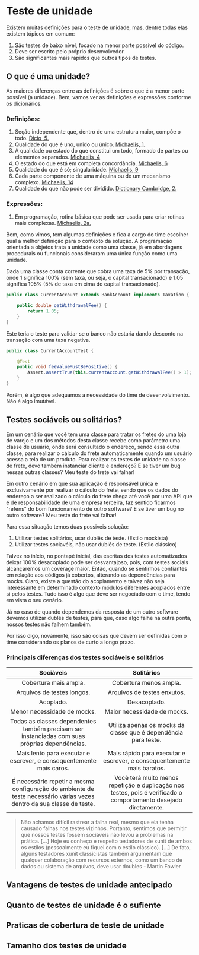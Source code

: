# Teste de unidade
Existem muitas definições para o teste de unidade, mas, dentre todas elas existem tópicos em comum:
1. São testes de baixo nível, focado na menor parte possível do código.
2. Deve ser escrito pelo próprio desenvolvedor.
3. São significantes mais rápidos que outros tipos de testes.

## O que é uma unidade?

As maiores diferenças entre as definições é sobre o que é a menor parte possível (a unidade). Bem, vamos ver as definições e expressões conforme os dicionários.

### Definições:
1. Seção independente que, dentro de uma estrutura maior, compõe o todo. [Dicio, 5.](https://www.dicio.com.br/unidade/#:~:text=Se%C3%A7%C3%A3o%20independente%20que%2C%20dentro%20de%20uma%20estrutura%20maior%2C%20comp%C3%B5e%20o%20todo.)
2. Qualidade do que é uno, unido ou único. [Michaelis, 1.](https://michaelis.uol.com.br/busca?r=0&f=0&t=0&palavra=unidade#:~:text=Qualidade%20do%20que%20%C3%A9%20uno%2C%20unido%20ou%20%C3%BAnico.)
3. A qualidade ou estado do que constitui um todo, formado de partes ou elementos separados. [Michaelis, 4](https://michaelis.uol.com.br/busca?r=0&f=0&t=0&palavra=unidade#:~:text=A%20qualidade%20ou%20estado%20do%20que%20constitui%20um%20todo%2C%20formado%20de%20partes%20ou%20elementos%20separados)
4. O estado do que está em completa concordância. [Michaelis, 6](https://michaelis.uol.com.br/busca?r=0&f=0&t=0&palavra=unidade#:~:text=O%20estado%20do%20que%20est%C3%A1%20em%20completa%20concord%C3%A2ncia)
5. Qualidade do que é só; singularidade. [Michaelis, 9](https://michaelis.uol.com.br/busca?r=0&f=0&t=0&palavra=unidade#:~:text=Qualidade%20do%20que%20%C3%A9%20s%C3%B3%3B%20singularidade.)
6. Cada parte componente de uma máquina ou de um mecanismo complexo. [Michaelis, 14](https://michaelis.uol.com.br/busca?r=0&f=0&t=0&palavra=unidade#:~:text=Cada%20parte%20componente%20de%20uma%20m%C3%A1quina%20ou%20de%20um%20mecanismo%20complexo.)
7. Qualidade do que não pode ser dividido. [Dictionary Cambridge, 2.](https://dictionary.cambridge.org/pt/dicionario/portugues-ingles/unidade?q=Unidade#:~:text=qualidade%20do%20que%20n%C3%A3o%20pode%20ser%20dividido)

### Expressões:
1. Em programação, rotina básica que pode ser usada para criar rotinas mais complexas. [Michaelis, 2a.](https://michaelis.uol.com.br/busca?r=0&f=0&t=0&palavra=unidade#:~:text=%20em%20programa%C3%A7%C3%A3o%2C%20rotina%20b%C3%A1sica%20que%20pode%20ser%20usada%20para%20criar%20rotinas%20mais%20complexas)

Bem, como vimos, tem algumas definições e fica a cargo do time escolher qual a melhor definição para o contexto da solução. A programação orientada a objetos trata a unidade como uma classe, já em abordagens procedurais ou funcionais consideraram uma única função como uma unidade. 

Dada uma classe conta corrente que cobra uma taxa de 5% por transação, onde 1 significa 100% (sem taxa, ou seja, o capital transacionado) e 1.05 significa 105% (5% de taxa em cima do capital transacionado).
```java
public class CurrentAccount extends BankAccount implements Taxation {

    public double getWithdrawalFee() {
        return 1.05;
    }
}
```

Este teria o teste para validar se o banco não estaria dando desconto na transação com uma taxa negativa.
```java
public class CurrentAccountTest {

    @Test
    public void feeValueMustBePositive() {
        Assert.assertTrue(this.currentAccount.getWithdrawalFee() > 1);
    }
}
```

Porém, é algo que adequamos a necessidade do time de desenvolvimento. Não é algo imutável.

## Testes sociáveis ou solitários?
Em um cenário que você tem uma classe para tratar os fretes do uma loja de varejo e um dos métodos desta classe recebe como parâmetro uma classe de usuário, onde será consultado o endereço, sendo essa outra classe, para realizar o cálculo do frete automaticamente quando um usuário acessa a tela de um produto. Para realizar os testes de unidade na classe de frete, devo também instanciar cliente e endereço? E se tiver um bug nessas outras classes? Meu teste do frete vai falhar!

Em outro cenário em que sua aplicação é responsável única e exclusivamente por realizar o cálculo do frete, sendo que os dados do endereço a ser realizado o cálculo do frete chega até você por uma API que é de responsabilidade de uma empresa terceira, faz sentido ficarmos "reféns" do bom funcionamento de outro software? E se tiver um bug no outro software? Meu teste do frete vai falhar!

Para essa situação temos duas possiveis solução:
1. Utilizar testes solitários, usar dublês de teste. (Estilo mockista) 
2. Utilizar testes sociavéis, não usar dublês de teste. (Estilo clássico)

Talvez no início, no pontapé inicial, das escritas dos testes automatizados deixar 100% desacoplado pode ser desvantajoso, pois, com testes sociais alcançaremos um coverage maior. Então, quando se sentirmos confiantes em relação aos códigos já cobertos, alterando as dependências para mocks. Claro, existe a questão do acoplamento e talvez não seja interessante em determinado contexto módulos diferentes acoplados entre si pelos testes. Tudo isso é algo que deve ser negociado com o time, tendo em vista o seu cenário.

Já no caso de quando dependemos da resposta de um outro software devemos utilizar dublês de testes, para que, caso algo falhe na outra ponta, nossos testes não falhem também.

Por isso digo, novamente, isso são coisas que devem ser definidas com o time considerando os planos de curto a longo prazo. 

### Principais diferenças dos testes sociáveis e solitários

| Sociáveis | Solitários |
| :---: | :---: |
| Cobertura mais ampla. | Cobertura menos ampla. |
| Arquivos de testes longos. | Arquivos de testes enxutos. |
| Acoplado. | Desacoplado. |
| Menor necessidade de mocks. | Maior necessidade de mocks. |
| Todas as classes dependentes também precisam ser instanciadas com suas próprias dependências. | Utiliza apenas os mocks da classe que é dependência para teste. |
| Mais lento para executar e escrever, e consequentemente mais caros. | Mais rápido para executar e escrever, e consequentemente mais baratos. |
|É necessário repetir a mesma configuração do ambiente de teste necessário várias vezes dentro da sua classe de teste. | Você terá muito menos repetição e duplicação nos testes, pois é verificado o comportamento desejado diretamente.|

>  Não achamos difícil rastrear a falha real, mesmo que ela tenha causado falhas nos testes vizinhos. Portanto, sentimos que permitir que nossos testes fossem sociáveis ​​não levou a problemas na prática. [...] Hoje eu conheço e respeito testadores de xunit de ambos os estilos (pessoalmente eu fiquei com o estilo clássico). [...] De fato, alguns testadores xunit classicistas também argumentam que qualquer colaboração com recursos externos, como um banco de dados ou sistema de arquivos, deve usar doubles - Martin Fowler

## Vantagens de testes de unidade antecipado

## Quanto de testes de unidade é o sufiente
## Praticas de cobertura de teste de unidade
## Tamanho dos testes de unidade
